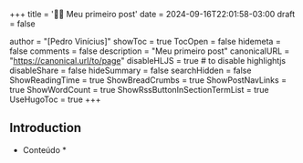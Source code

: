 +++
title = '👋🏻 Meu primeiro post'
date = 2024-09-16T22:01:58-03:00
draft = false

author = "[Pedro Vinícius]"
showToc = true
TocOpen = false
hidemeta = false
comments = false
description = "Meu primeiro post"
canonicalURL = "https://canonical.url/to/page"
disableHLJS = true # to disable highlightjs
disableShare = false
hideSummary = false
searchHidden = false
ShowReadingTime = true
ShowBreadCrumbs = true
ShowPostNavLinks = true
ShowWordCount = true
ShowRssButtonInSectionTermList = true
UseHugoToc = true
+++

## Introduction
* Conteúdo *